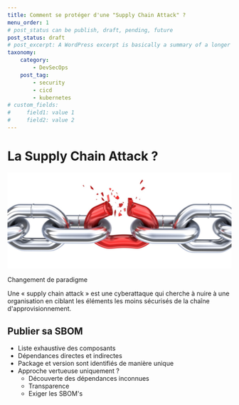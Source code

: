 ```yaml
---
title: Comment se protéger d'une "Supply Chain Attack" ?
menu_order: 1
# post_status can be publish, draft, pending, future
post_status: draft
# post_excerpt: A WordPress excerpt is basically a summary of a longer article, often used as a replacement on the blog index and archives pages to avoid needing to display the full content of each post. By default, WordPress generates excerpts by simply selecting the first 55 words of a post
taxonomy:
    category: 
        - DevSecOps
    post_tag:
        - security
        - cicd
        - kubernetes
# custom_fields:
#     field1: value 1
#     field2: value 2        
---
```



# La Supply Chain Attack ?

![Broken Chain](/_images/chain-broken.jpg)

Changement de paradigme

Une « supply chain attack » est une cyberattaque qui cherche à nuire à une organisation en ciblant les éléments les moins sécurisés de la chaîne d'approvisionnement.


## Publier sa SBOM

* Liste exhaustive des composants 
* Dépendances directes et indirectes
* Package et version sont identifiés de manière unique
* Approche vertueuse uniquement ?
    * Découverte des dépendances inconnues
    * Transparence
    * Exiger les SBOM's
